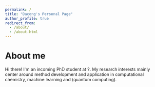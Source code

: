 ```yaml
---
permalink: /
title: "Dacong's Personal Page"
author_profile: true
redirect_from: 
  - /about/
  - /about.html
---
```


About me
======
Hi there! I'm an incoming PhD student at ?. My research interests mainly center around method development and application in computational chemistry, machine learning and (quantum computing).
